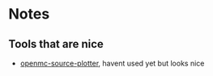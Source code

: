 # Notes

## Tools that are nice
- [openmc-source-plotter](https://pypi.org/project/openmc-source-plotter/), havent used yet but looks nice